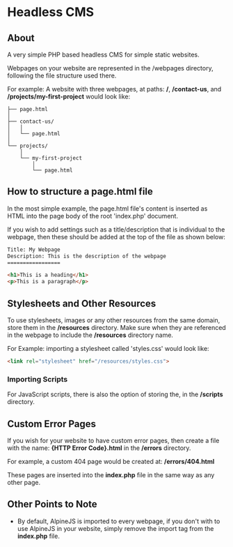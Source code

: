 # Headless CMS

## About

A very simple PHP based headless CMS for simple static websites.

Webpages on your website are represented in the /webpages directory, following the file structure used there.

For example: A website with three webpages, at paths: **/**, **/contact-us**, and **/projects/my-first-project** would look like:

```
├── page.html
│
├── contact-us/
│   │
│   └── page.html
│
└── projects/
    │
    └── my-first-project
        │
        └── page.html

```

## How to structure a page.html file
In the most simple example, the page.html file's content is inserted as HTML into the page body of the root 'index.php' document.

If you wish to add settings such as a title/description that is individual to the webpage, then these should be added at the top of the file as shown below:

```html
Title: My Webpage
Description: This is the description of the webpage
=================

<h1>This is a heading</h1>
<p>This is a paragraph</p>

```

## Stylesheets and Other Resources
To use stylesheets, images or any other resources from the same domain, store them in the **/resources** directory. Make sure when they are referenced in the webpage to include the **/resources** directory name.

For Example: importing a stylesheet called 'styles.css' would look like:

```html
<link rel="stylesheet" href="/resources/styles.css">
```

### Importing Scripts
For JavaScript scripts, there is also the option of storing the, in the **/scripts** directory.

## Custom Error Pages
If you wish for your website to have custom error pages, then create a file with the name: **{HTTP Error Code}.html** in the **/errors** directory.

For example, a custom 404 page would be created at: **/errors/404.html**

These pages are inserted into the **index.php** file in the same way as any other page.

## Other Points to Note
- By default, AlpineJS is imported to every webpage, if you don't with to use AlpineJS in your website, simply remove the import tag from the **index.php** file.